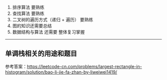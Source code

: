 1. 排序算法 要熟练
2. 查找算法 要熟练
3. 二叉树的遍历方式（递归 + 遍历） 要熟练
4. 图的知识还需要总结
5. 数据结构与算法 还需要 整体复习掌握





----

## 单调栈相关的用途和题目



参考答案：https://leetcode-cn.com/problems/largest-rectangle-in-histogram/solution/bao-li-jie-fa-zhan-by-liweiwei1419/